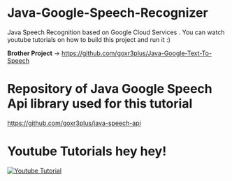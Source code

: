 # Java-Google-Speech-Recognizer

Java Speech Recognition based on Google Cloud Services . You can watch youtube tutorials on how to build this project and run it :)

**Brother Project** -> https://github.com/goxr3plus/Java-Google-Text-To-Speech

# Repository of Java Google Speech Api library used for this tutorial

https://github.com/goxr3plus/java-speech-api

# Youtube Tutorials hey hey!

[![Youtube Tutorial](http://img.youtube.com/vi/R8QkzTIm-Xk/0.jpg)](https://www.youtube.com/watch?v=R8QkzTIm-Xk)

